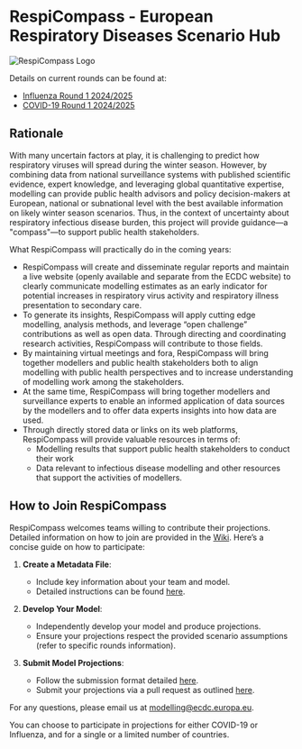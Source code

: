 # RespiCompass - European Respiratory Diseases Scenario Hub
![RespiCompass Logo](https://github.com/european-modelling-hubs/RespiCompass/blob/main/respicompass_logo.png)

Details on current rounds can be found at: 
- [Influenza Round 1 2024/2025](https://github.com/european-modelling-hubs/RespiCompass/blob/main/round1_2425_influenza.md)
- [COVID-19 Round 1 2024/2025](https://github.com/european-modelling-hubs/RespiCompass/blob/main/round1_2425_covid.md)


## Rationale 
With many uncertain factors at play, it is challenging to predict how respiratory viruses will spread during the winter season. However, by combining data from national surveillance systems with published scientific evidence, expert knowledge, and leveraging global quantitative expertise, modelling can provide public health advisors and policy decision-makers at European, national or subnational level with the best available information on likely winter season scenarios. Thus, in the context of uncertainty about respiratory infectious disease burden, this project will provide guidance—a "compass"—to support public health stakeholders.

What RespiCompass will practically do in the coming years: 
- RespiCompass will create and disseminate regular reports and maintain a live website (openly available and separate from the ECDC website) to clearly communicate modelling estimates as an early indicator for potential increases in respiratory virus activity and respiratory illness presentation to secondary care.
- To generate its insights, RespiCompass will apply cutting edge modelling, analysis methods, and leverage “open challenge” contributions as well as open data. Through directing and coordinating research activities, RespiCompass will contribute to those fields.
- By maintaining virtual meetings and fora, RespiCompass will bring together modellers and public health stakeholders both to align modelling with public health perspectives and to increase understanding of modelling work among the stakeholders.
- At the same time, RespiCompass will bring together modellers and surveillance experts to enable an informed application of data sources by the modellers and to offer data experts insights into how data are used.
- Through directly stored data or links on its web platforms, RespiCompass will provide valuable resources in terms of:
   - Modelling results that support public health stakeholders to conduct their work
   - Data relevant to infectious disease modelling and other resources that support the activities of modellers.

## How to Join RespiCompass
RespiCompass welcomes teams willing to contribute their projections. Detailed information on how to join are provided in the [Wiki](https://github.com/european-modelling-hubs/RespiCompass/wiki). Here’s a concise guide on how to participate:

1. **Create a Metadata File**:
   - Include key information about your team and model.
   - Detailed instructions can be found [here](https://github.com/european-modelling-hubs/RespiCompass/wiki/Metadata).

2. **Develop Your Model**:
   - Independently develop your model and produce projections.
   - Ensure your projections respect the provided scenario assumptions (refer to specific rounds information).

3. **Submit Model Projections**:
   - Follow the submission format detailed [here](https://github.com/european-modelling-hubs/RespiCompass/wiki/Submission-format).
   - Submit your projections via a pull request as outlined [here](https://github.com/european-modelling-hubs/RespiCompass/wiki/Submitting-using-GitHub-Website).

For any questions, please email us at [modelling@ecdc.europa.eu](mailto:modelling@ecdc.europa.eu).

You can choose to participate in projections for either COVID-19 or Influenza, and for a single or a limited number of countries.



